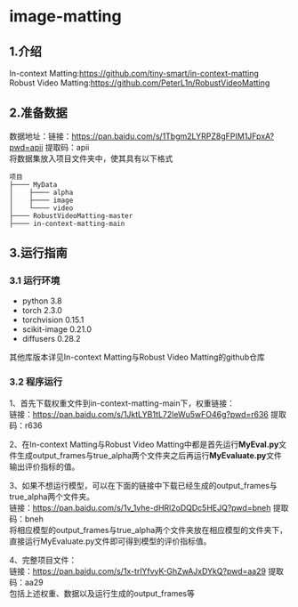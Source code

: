 # image-matting
## 1.介绍  
In-context Matting:https://github.com/tiny-smart/in-context-matting  
Robust Video Matting:https://github.com/PeterL1n/RobustVideoMatting  
## 2.准备数据  
数据地址：链接：https://pan.baidu.com/s/1Tbgm2LYRPZ8gFPIM1JFpxA?pwd=apii 
提取码：apii  
将数据集放入项目文件夹中，使其具有以下格式
````
项目
├──── MyData
│    ├──── alpha 
│    ├──── image
│    └──── video
├──── RobustVideoMatting-master
├──── in-context-matting-main
````
## 3.运行指南
### 3.1 运行环境
* python 3.8
* torch 2.3.0
* torchvision 0.15.1
* scikit-image 0.21.0
* diffusers 0.28.2

其他库版本详见In-context Matting与Robust Video Matting的github仓库
### 3.2 程序运行
1、首先下载权重文件到in-context-matting-main下，权重链接：    
链接：https://pan.baidu.com/s/1JktLYB1tL72leWu5wFO46g?pwd=r636 
提取码：r636    

2、在In-context Matting与Robust Video Matting中都是首先运行**MyEval.py**文件生成output_frames与true_alpha两个文件夹之后再运行**MyEvaluate.py**文件输出评价指标的值。    

3、如果不想运行模型，可以在下面的链接中下载已经生成的output_frames与true_alpha两个文件夹。  
链接：https://pan.baidu.com/s/1v_1vhe-dHRl2oDQDc5HEJQ?pwd=bneh 
提取码：bneh  
将相应模型的output_frames与true_alpha两个文件夹放在相应模型的文件夹下，直接运行MyEvaluate.py文件即可得到模型的评价指标值。    

4、完整项目文件：  
链接：https://pan.baidu.com/s/1x-trlYfvyK-GhZwAJxDYkQ?pwd=aa29 
提取码：aa29  
包括上述权重、数据以及运行生成的output_frames等
